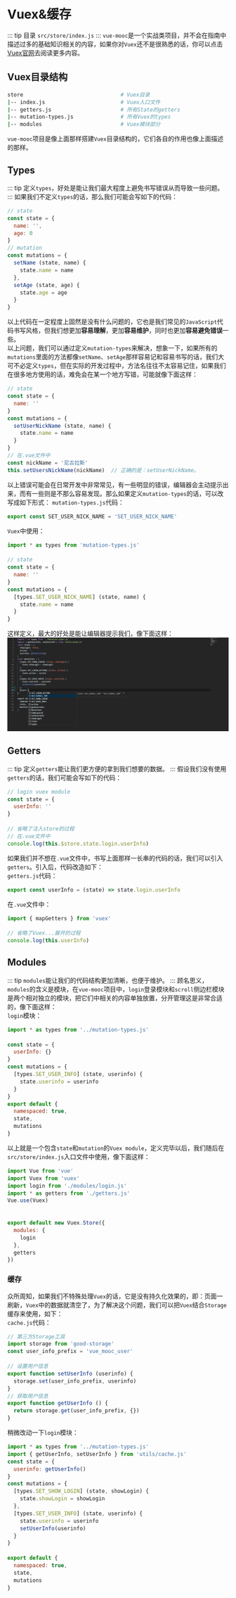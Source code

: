 # Vuex&缓存
::: tip 目录
`src/store/index.js`
:::
`vue-mooc`是一个实战类项目，并不会在指南中描述过多的基础知识相关的内容，如果你对`Vuex`还不是很熟悉的话，你可以点击[Vuex官网](https://vuex.vuejs.org/)去阅读更多内容。

## Vuex目录结构
```sh
store                               # Vuex目录
|-- index.js                        # Vuex入口文件
|-- getters.js                      # 所有State的getters
|-- mutation-types.js               # 所有Vuex的types
|-- modules                         # Vuex模块部分
```
`vue-mooc`项目是像上面那样搭建`Vuex`目录结构的，它们各自的作用也像上面描述的那样。

## Types
::: tip
定义`types`，好处是能让我们最大程度上避免书写错误从而导致一些问题。
:::
如果我们不定义`types`的话，那么我们可能会写如下的代码：
```js
// state
const state = {
  name: '',
  age: 0
}
// mutation
const mutations = {
  setName (state, name) {
    state.name = name
  },
  setAge (state, age) {
    state.age = age
  }
}
```
以上代码在一定程度上固然是没有什么问题的，它也是我们常见的`JavaScript`代码书写风格，但我们想更加**容易理解**，更加**容易维护**，同时也更加**容易避免错误**一些。<br/>
以上问题，我们可以通过定义`mutation-types`来解决，想象一下，如果所有的`mutations`里面的方法都像`setName`、`setAge`那样容易记和容易书写的话，我们大可不必定义`types`，但在实际的开发过程中，方法名往往不太容易记住，如果我们在很多地方使用的话，难免会在某一个地方写错，可能就像下面这样：
```js
// state
const state = {
  name: ''
}
const mutations = {
  setUserNickName (state, name) {
    state.name = name
  }
}
// 在.vue文件中
const nickName = '尼古拉斯'
this.setUsersNickName(nickName)  // 正确的是：setUserNickName。
```
以上错误可能会在日常开发中非常常见，有一些明显的错误，编辑器会主动提示出来，而有一些则是不那么容易发现。那么如果定义`mutation-types`的话，可以改写成如下形式：
`mutation-types.js`代码：
```js
export const SET_USER_NICK_NAME = 'SET_USER_NICK_NAME'
```

`Vuex`中使用：
```js
import * as types from 'mutation-types.js'

// state
const state = {
  name: ''
}
const mutations = {
  [types.SET_USER_NICK_NAME] (state, name) {
    state.name = name
  }
}
```
这样定义，最大的好处是能让编辑器提示我们，像下面这样：
![types](../../images/Vuex-types.png)

## Getters
::: tip
定义`getters`能让我们更方便的拿到我们想要的数据。
:::
假设我们没有使用`getters`的话，我们可能会写如下的代码：
```js
// login vuex module
const state = {
  userInfo: ''
}

// 省略了注入store的过程
// 在.vue文件中
console.log(this.$store.state.login.userInfo)
```
如果我们并不想在`.vue`文件中，书写上面那样一长串的代码的话，我们可以引入`getters`。引入后，代码改造如下：<br/>
`getters.js`代码：
```js
export const userInfo = (state) => state.login.userInfo
```
在`.vue`文件中：
```js
import { mapGetters } from 'vuex'

// 省略了Vuex...展开的过程
console.log(this.userInfo)
```
## Modules
::: tip
`modules`能让我们的代码结构更加清晰，也便于维护。
:::
顾名思义，`modules`的含义是模块，在`vue-mooc`项目中，`login`登录模块和`scroll`侧边栏模块是两个相对独立的模块，把它们中相关的内容单独放置，分开管理这是非常合适的，像下面这样：<br/>
`login`模块：
```js
import * as types from '../mutation-types.js'

const state = {
  userInfo: {}
}
const mutations = {
  [types.SET_USER_INFO] (state, userinfo) {
    state.userinfo = userinfo
  }
}
export default {
  namespaced: true,
  state,
  mutations
}
```

以上就是一个包含`state`和`mutation`的`Vuex module`，定义完毕以后，我们随后在`src/store/index.js`入口文件中使用，像下面这样：
```js
import Vue from 'vue'
import Vuex from 'vuex'
import login from './modules/login.js'
import * as getters from './getters.js'
Vue.use(Vuex)


export default new Vuex.Store({
  modules: {
    login
  },
  getters
})
```

### 缓存
众所周知，如果我们不特殊处理`Vuex`的话，它是没有持久化效果的，即：页面一刷新，`Vuex`中的数据就清空了，为了解决这个问题，我们可以把`Vuex`结合`Storage`缓存来使用，如下：<br/>
`cache.js`代码：
```js
// 第三方Storage工具
import storage from 'good-storage'
const user_info_prefix = 'vue_mooc_user'

// 设置用户信息
export function setUserInfo (userinfo) {
  storage.set(user_info_prefix, userinfo)
}
// 获取用户信息
export function getUserInfo () {
  return storage.get(user_info_prefix, {})
}
```

稍微改动一下`login`模块：
```js {2,4,12}
import * as types from '../mutation-types.js'
import { getUserInfo, setUserInfo } from 'utils/cache.js'
const state = {
  userinfo: getUserInfo()
}
const mutations = {
  [types.SET_SHOW_LOGIN] (state, showLogin) {
    state.showLogin = showLogin
  },
  [types.SET_USER_INFO] (state, userinfo) {
    state.userinfo = userinfo
    setUserInfo(userinfo)
  }
}

export default {
  namespaced: true,
  state,
  mutations
}
```
